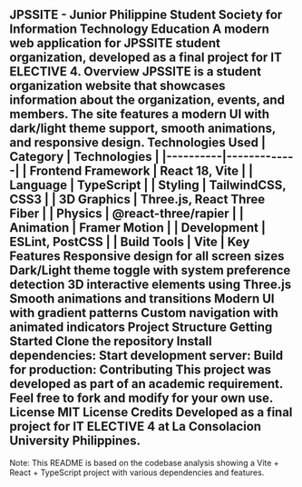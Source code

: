 JPSSITE - Junior Philippine Student Society for Information Technology Education
A modern web application for JPSSITE student organization, developed as a final project for IT ELECTIVE 4.
Overview
JPSSITE is a student organization website that showcases information about the organization, events, and members. The site features a modern UI with dark/light theme support, smooth animations, and responsive design.
Technologies Used
| Category | Technologies |
|----------|-------------|
| Frontend Framework | React 18, Vite |
| Language | TypeScript |
| Styling | TailwindCSS, CSS3 |
| 3D Graphics | Three.js, React Three Fiber |
| Physics | @react-three/rapier |
| Animation | Framer Motion |
| Development | ESLint, PostCSS |
| Build Tools | Vite |
Key Features
Responsive design for all screen sizes
Dark/Light theme toggle with system preference detection
3D interactive elements using Three.js
Smooth animations and transitions
Modern UI with gradient patterns
Custom navigation with animated indicators
Project Structure
Getting Started
Clone the repository
Install dependencies:
Start development server:
Build for production:
Contributing
This project was developed as part of an academic requirement. Feel free to fork and modify for your own use.
License
MIT License
Credits
Developed as a final project for IT ELECTIVE 4 at La Consolacion University Philippines.
---
Note: This README is based on the codebase analysis showing a Vite + React + TypeScript project with various dependencies and features.